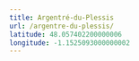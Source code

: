 ```yaml
---
title: Argentré-du-Plessis
url: /argentre-du-plessis/
latitude: 48.057402200000006
longitude: -1.1525093000000002
---
```

